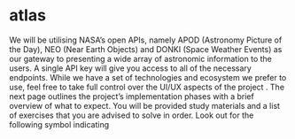 # atlas
We will be utilising NASA’s open APIs, namely APOD (Astronomy Picture of the
Day), NEO (Near Earth Objects) and DONKI (Space Weather Events) as our gateway
to presenting a wide array of astronomic information to the users. A single API key will
give you access to all of the necessary endpoints.
While we have a set of technologies and ecosystem we prefer to use, feel free to
take full control over the UI/UX aspects of the project .
The next page outlines the project’s implementation phases with a brief overview
of what to expect. You will be provided study materials and a list of exercises that you
are advised to solve in order. Look out for the following symbol indicating

